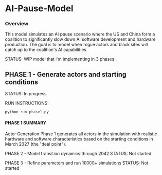 # AI-Pause-Model

### Overview
This model simulates an AI pause scenario where the US and China form a coalition to significantly slow down AI software development and hardware production. The goal is to model when rogue actors and black sites will catch up to the coalition's AI capabilities.

STATUS: WIP model that i'm implementing in 3 phases

## PHASE 1 - Generate actors and starting conditions
STATUS: In progress

RUN INSTRUCTIONS: 
```
python run_phase1.py
```
#### PHASE 1 SUMMARY

Actor Generation
Phase 1 generates all actors in the simulation with realistic hardware and software characteristics based on the starting conditions in March 2027 (the "deal point").


PHASE 2 - Model transition dynamics through 2042
STATUS: Not started

PHASE 3 - Refine parameters and run 10000+ simulations
STATUS: Not started

